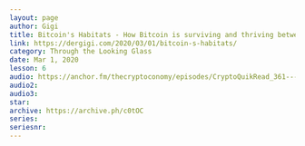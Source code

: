 ```yaml
---
layout: page
author: Gigi
title: Bitcoin's Habitats - How Bitcoin is surviving and thriving between worlds
link: https://dergigi.com/2020/03/01/bitcoin-s-habitats/
category: Through the Looking Glass
date: Mar 1, 2020
lesson: 6
audio: https://anchor.fm/thecryptoconomy/episodes/CryptoQuikRead_361---Bitcoins-Habitats-DerGigi-eb7v52/a-a1khpd8
audio2: 
audio3: 
star: 
archive: https://archive.ph/c0tOC
series: 
seriesnr: 
---
```

